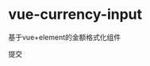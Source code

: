 # vue-currency-input
基于vue+element的金额格式化组件

<!DOCTYPE html>
<html lang="en">

<head>
    <meta charset="UTF-8">
    <meta name="viewport" content="width=device-width, initial-scale=1.0">
    <meta http-equiv="X-UA-Compatible" content="ie=edge">
    <title>Document</title>
    <script src="https://cdn.jsdelivr.net/npm/vue@2.5.17/dist/vue.js"></script>
    <!-- <script src="./accounting.js"></script> -->
    <script src="https://cdn.bootcss.com/accounting.js/0.4.1/accounting.js"></script>
    <!-- 引入样式 -->
    <link rel="stylesheet" href="https://unpkg.com/element-ui/lib/theme-chalk/index.css">
    <!-- 引入组件库 -->
    <script src="https://unpkg.com/element-ui/lib/index.js"></script>
</head>

<body>
    <div id="app">
        <div style="display:inline-block">
            <currency-input v-model="price" :decimal="4" style="width:200px;"></currency-input>
            <el-button type="primary" size="small" @click="cc">提交</el-button>
        </div>
    </div>
</body>

</html>
<script>
    Vue.component("currency-input", {
        template: '\
            <div class="el-input el-input--small">\
                <input class="el-input__inner"\
                    v-bind:value="formatValue"\
                    ref="input"\
                    v-on:input="updatevalue($event.target.value)"\
                    v-on:blur="onBlur"\
                    v-on:focus="selectAll"/>\
            </div>\
        ',
        props: {
            value: {
                type: [String, Number],
                default: 0,
                desc: '数值'
            },
            symbol: {
                type: String,
                default: '',
                desc: '货币标识符'
            },
            decimal: {
                type: Number,
                default: 2,
                desc: '小数位'
            }
        },
        data() {
            return {
                focused: false,
            }
        },
        computed: {
            formatValue() {
                if (this.focused) {
                    return accounting.unformat(this.value);
                } else {
                    return accounting.formatMoney(this.value, this.symbol, this.decimal);
                }
            }
        },
        methods: {
            updatevalue(value) {
                var formatvalue = accounting.unformat(value);
                this.$emit("input", formatvalue)
            },
            onBlur() {
                this.focused = false;
            },
            selectAll(event) {
                this.focused = true;
                setTimeout(() => {
                    event.target.select()
                }, 0)
            }
        },
    })
    new Vue({
        el: "#app",
        data() {
            return {
                price: ""
            }
        },
        created() {
            setTimeout(() => {
                this.price = 1100;
            }, 1000);
        },
        methods: {
            cc() {
                console.log(this.price)
            }
        },
    })
</script>
